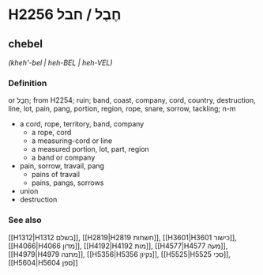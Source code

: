 # H2256 חֶבֶל / חבל

## chebel

_(kheh'-bel | heh-BEL | heh-VEL)_

### Definition

or חֵבֶל; from H2254; ruin; band, coast, company, cord, country, destruction, line, lot, pain, pang, portion, region, rope, snare, sorrow, tackling; n-m

- a cord, rope, territory, band, company
  - a rope, cord
  - a measuring-cord or line
  - a measured portion, lot, part, region
  - a band or company
- pain, sorrow, travail, pang
  - pains of travail
  - pains, pangs, sorrows
- union
- destruction

### See also

[[H1312|H1312 בשלם]], [[H2819|H2819 חשחות]], [[H3601|H3601 כישור]], [[H4066|H4066 מדון]], [[H4192|H4192 מות]], [[H4577|H4577 מעה]], [[H4979|H4979 מתנה]], [[H5356|H5356 נקיון]], [[H5525|H5525 סכי]], [[H5604|H5604 ספן]]
